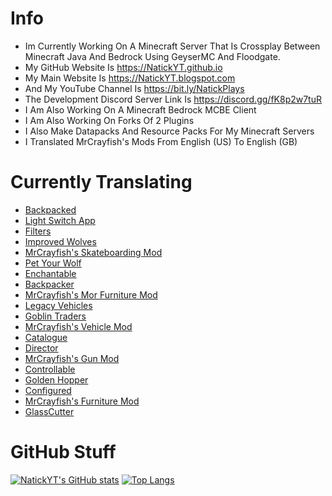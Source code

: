 
# Info
- Im Currently Working On A Minecraft Server That Is Crossplay Between Minecraft Java And Bedrock Using GeyserMC And Floodgate.
- My GitHub Website Is https://NatickYT.github.io
- My Main Website Is https://NatickYT.blogspot.com
- And My YouTube Channel Is https://bit.ly/NatickPlays
- The Development Discord Server Link Is https://discord.gg/fK8p2w7tuR
- I Am Also Working On A Minecraft Bedrock MCBE Client
- I Am Also Working On Forks Of 2 Plugins
- I Also Make Datapacks And Resource Packs For My Minecraft Servers
- I Translated MrCrayfish's Mods From English (US) To English (GB)
# Currently Translating
- [Backpacked](https://github.com/MrCrayfish/Backpacked)
- [Light Switch App](https://github.com/MrCrayfish/Light-Switch-App)
- [Filters](https://github.com/MrCrayfish/Filters)
- [Improved Wolves](https://github.com/MrCrayfish/ImprovedWolves)
- [MrCrayfish's Skateboarding Mod](https://github.com/MrCrayfish/MrCrayfishSkateboardingMod)
- [Pet Your Wolf](https://github.com/MrCrayfish/PetYourWolf)
- [Enchantable](https://github.com/MrCrayfish/Enchantable)
- [Backpacker](https://github.com/MrCrayfish/Backpacker)
- [MrCrayfish's Mor Furniture Mod](https://github.com/MrCrayfish/MrCrayfishMoreFurnitureMod)
- [Legacy Vehicles](https://github.com/MrCrayfish/LegacyVehicles)
- [Goblin Traders](https://github.com/MrCrayfish/GoblinTraders)
- [MrCrayfish's Vehicle Mod](https://github.com/MrCrayfish/MrCrayFishVehicleMod)
- [Catalogue](https://github.com/MrCrayfish/Catalogue)
- [Director](https://github.com/MrCrayfish/Director)
- [MrCrayfish's Gun Mod](https://github.com/MrCrayfish/MrCrayfishGunMod)
- [Controllable](https://github.com/MrCrayfish/Controllable)
- [Golden Hopper](https://github.com/MrCrayfish/GoldenHopper)
- [Configured](https://github.com/MrCrayfish/Configured)
- [MrCrayfish's Furniture Mod](https://github.com/MrCrayfish/MrCrayfishFurnitureMod)
- [GlassCutter](https://github.com/MrCrayfish/GlassCutter)
# GitHub Stuff
[![NatickYT's GitHub stats](https://github-readme-stats.vercel.app/api?username=NatickYT&count-private=true)](https://github.com/anuraghazra/github-readme-stats)
[![Top Langs](https://github-readme-stats.vercel.app/api/top-langs/?username=NatickYT&langs_count=15)](https://github.com/anuraghazra/github-readme-stats)
